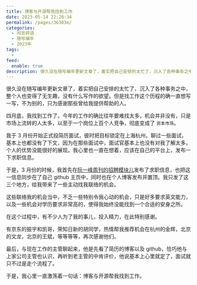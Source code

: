 ```yaml
---
title: 博客与开源帮我找到工作
date: 2023-05-14 22:28:34
permalink: /pages/36303e/
categories:
  - 闲言碎语
  - 随写编年
  - 2023年
tags:
  -
feed:
  enable: true
description: 很久没在随写编年更新文章了，着实把自己安排的太忙了，沉入了各种事务之中，整个人也变得了无生趣，没有什么写作的欲望。但是找工作这个历程的确一直想写一写，不为别的，只为感谢那些曾给我提供帮助的人。
---
```



很久没在随写编年更新文章了，着实把自己安排的太忙了，沉入了各种事务之中，整个人也变得了无生趣，没有什么写作的欲望。但是找工作这个历程的确一直想写一写，不为别的，只为感谢那些曾给我提供帮助的人。

四月底，我找到工作了，今年的工作的确比往年要难找太多，机会并非没有，只是市场上流转的人太多，以至于一个岗位上百个人竞争，彻底变成了 `资本市场`。

我于 3 月份开始正式投简历面试，彼时把目标锁定在上海杭州，聊过一些面试，基本上也都没有了下文，因为在那些面试中，面试官基本上也没有对我了解太多，个人的优势没能很好的展现。我心里也一直在想着，应该在自己的平台上，发布一下求职信息。

于是，3 月份的时候，我首先在[阮一峰周刊的招聘模块儿](https://github.com/ruanyf/weekly/issues/2960#issuecomment-1465413360)发布了求职信息，也把这一信息同步在了自己 github 主页中，同时也在个人博客发布并置顶。我只发了这三个地方，给我带来了一些主动找我联络的机会。

这些联络我的机会当中，不乏一些特别令我心动的机会，只是好多要求英文能力，以及一些机会对学历要求非常高的，使得我始终没能找到一个合适的安身之所。

在这个过程中，有不少人为了我的事儿，投入精力，在此特别感谢。

有京东的振宇和凯哥，荣知日新的胡同学，热情帮我推荐机会在杭州的金辉，北京的文龙，北京的王斌，等等等等，再次感谢他们。

最后，与现在工作的主管聊起来，他是先看了简历的博客以及 github，恰巧他与上家公司主管也认识，再听到老主管的中肯评价，他说基本上心里就定了，面试就只不过是走个流程了。

于是，我心里一直激荡着一句话：博客与开源帮我找到工作。
